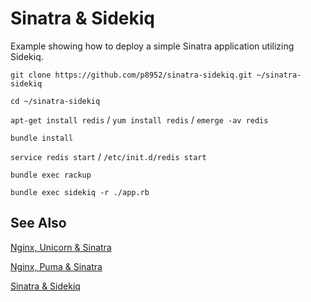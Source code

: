 Sinatra & Sidekiq
========================
Example showing how to deploy a simple Sinatra application utilizing Sidekiq.

`git clone https://github.com/p8952/sinatra-sidekiq.git ~/sinatra-sidekiq`

`cd ~/sinatra-sidekiq`

`apt-get install redis` / `yum install redis` / `emerge -av redis`

`bundle install`

`service redis start` / `/etc/init.d/redis start`

`bundle exec rackup`

`bundle exec sidekiq -r ./app.rb`

See Also
--------
[Nginx, Unicorn & Sinatra](https://github.com/p8952/nginx-unicorn-sinatra/tree/master)

[Nginx, Puma & Sinatra](https://github.com/p8952/nginx-puma-sinatra/tree/master)

[Sinatra & Sidekiq](https://github.com/p8952/sinatra-sidekiq/tree/master)
